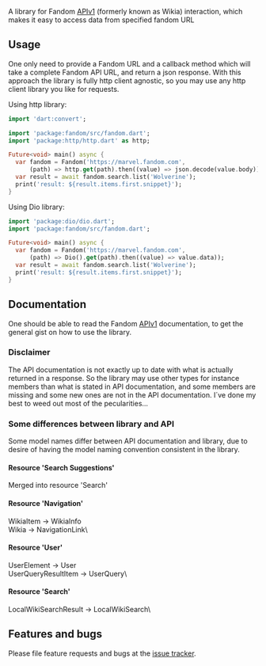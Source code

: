 A library for Fandom [APIv1][api] (formerly known as Wikia) interaction, which makes it easy to access data from specified fandom URL

## Usage
One only need to provide a Fandom URL and a callback method which will take a complete Fandom API URL, and return a json
response. With this approach the library is fully http client agnostic, so you may use any http client library you like
for requests.

Using http library:

```dart
import 'dart:convert';

import 'package:fandom/src/fandom.dart';
import 'package:http/http.dart' as http;

Future<void> main() async {
  var fandom = Fandom('https://marvel.fandom.com',
      (path) => http.get(path).then((value) => json.decode(value.body)));
  var result = await fandom.search.list('Wolverine');
  print('result: ${result.items.first.snippet}');
}
```

Using Dio library:
```dart
import 'package:dio/dio.dart';
import 'package:fandom/src/fandom.dart';

Future<void> main() async {
  var fandom = Fandom('https://marvel.fandom.com',
      (path) => Dio().get(path).then((value) => value.data));
  var result = await fandom.search.list('Wolverine');
  print('result: ${result.items.first.snippet}');
}
```

## Documentation

One should be able to read the Fandom [APIv1][api] documentation, to get the general gist on how to use the library.

### Disclaimer
The API documentation is not exactly up to date with what is actually returned in a response. So the library may use other types for instance members than what is stated in API documentation, and some members are missing and some new ones are not in the API documentation. I´ve done my best to weed out most of the pecularities...

### Some differences between library and API
Some model names differ between API documentation and library, due to desire of having the model naming
convention consistent in the library. 

#### Resource 'Search Suggestions' 
Merged into resource 'Search'

#### Resource 'Navigation'
WikiaItem -> WikiaInfo\
Wikia -> NavigationLink\

#### Resource 'User'
UserElement -> User\
UserQueryResultItem -> UserQuery\

#### Resource 'Search'
LocalWikiSearchResult -> LocalWikiSearch\

## Features and bugs

Please file feature requests and bugs at the [issue tracker][tracker].

[tracker]: https://github.com/materka/fandom
[api]: https://www.wikia.com/api/v1

